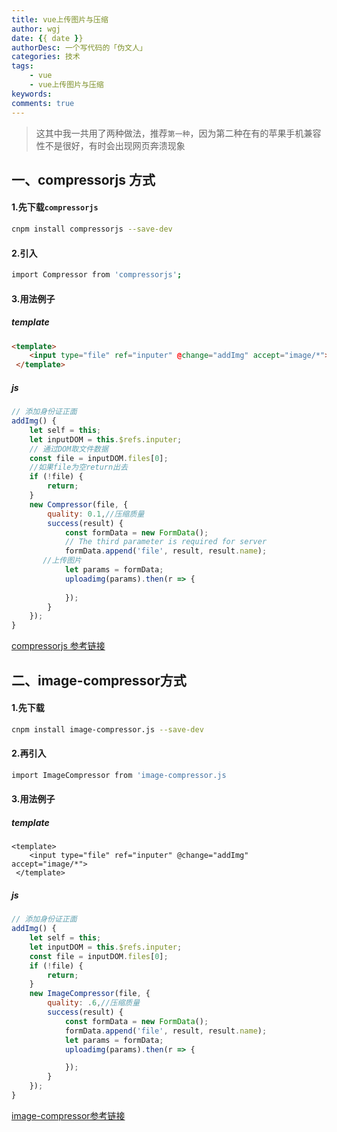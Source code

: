 ```yaml
---
title: vue上传图片与压缩
author: wgj
date: {{ date }}
authorDesc: 一个写代码的「伪文人」
categories: 技术
tags:
    - vue
    - vue上传图片与压缩
keywords:
comments: true 
---
```


> 这其中我一共用了两种做法，推荐`第一种`，因为第二种在有的苹果手机兼容性不是很好，有时会出现网页奔溃现象

## 一、compressorjs 方式
<!-- more -->
#### 1.先下载`compressorjs `

````bash
cnpm install compressorjs --save-dev
````

#### 2.引入

````bash
import Compressor from 'compressorjs';
````

#### 3.用法例子

##### template 

````html
<template>
    <input type="file" ref="inputer" @change="addImg" accept="image/*">
 </template>  
````

##### js

````js
// 添加身份证正面
addImg() {
    let self = this;
    let inputDOM = this.$refs.inputer;
    // 通过DOM取文件数据
    const file = inputDOM.files[0];
    //如果file为空return出去
    if (!file) {
        return;
    }
    new Compressor(file, {
        quality: 0.1,//压缩质量
        success(result) {
            const formData = new FormData();
            // The third parameter is required for server
            formData.append('file', result, result.name);
       //上传图片
            let params = formData;
            uploadimg(params).then(r => {
				
            });
        }
    });
}
````

[compressorjs 参考链接](https://www.npmjs.com/package/compressorjs)

## 二、image-compressor方式

#### 1.先下载

````bash
cnpm install image-compressor.js --save-dev
````

#### 2.再引入

````bash
import ImageCompressor from 'image-compressor.js
````

#### 3.用法例子

##### template

````
<template>
    <input type="file" ref="inputer" @change="addImg" accept="image/*">
 </template>  
````

##### js

````js
// 添加身份证正面
addImg() {
    let self = this;
    let inputDOM = this.$refs.inputer;
	const file = inputDOM.files[0];
    if (!file) {
        return;
    }
    new ImageCompressor(file, {
        quality: .6,//压缩质量
        success(result) {
            const formData = new FormData();
            formData.append('file', result, result.name);
            let params = formData;
            uploadimg(params).then(r => {

            });
        }
    });
}
````

[image-compressor参考链接](https://www.jianshu.com/p/3ce3e3865ae2)